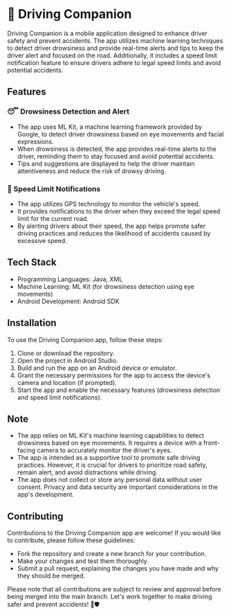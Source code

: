 # 🚗 Driving Companion

Driving Companion is a mobile application designed to enhance driver safety and prevent accidents. The app utilizes machine learning techniques to detect driver drowsiness and provide real-time alerts and tips to keep the driver alert and focused on the road. Additionally, it includes a speed limit notification feature to ensure drivers adhere to legal speed limits and avoid potential accidents.

## Features

### 😴 Drowsiness Detection and Alert
- The app uses ML Kit, a machine learning framework provided by Google, to detect driver drowsiness based on eye movements and facial expressions.
- When drowsiness is detected, the app provides real-time alerts to the driver, reminding them to stay focused and avoid potential accidents.
- Tips and suggestions are displayed to help the driver maintain attentiveness and reduce the risk of drowsy driving.

### 🚦 Speed Limit Notifications
- The app utilizes GPS technology to monitor the vehicle's speed.
- It provides notifications to the driver when they exceed the legal speed limit for the current road.
- By alerting drivers about their speed, the app helps promote safer driving practices and reduces the likelihood of accidents caused by excessive speed.

## Tech Stack

- Programming Languages: Java, XML
- Machine Learning: ML Kit (for drowsiness detection using eye movements)
- Android Development: Android SDK

## Installation

To use the Driving Companion app, follow these steps:

1. Clone or download the repository.
2. Open the project in Android Studio.
3. Build and run the app on an Android device or emulator.
4. Grant the necessary permissions for the app to access the device's camera and location (if prompted).
5. Start the app and enable the necessary features (drowsiness detection and speed limit notifications).

## Note

- The app relies on ML Kit's machine learning capabilities to detect drowsiness based on eye movements. It requires a device with a front-facing camera to accurately monitor the driver's eyes.
- The app is intended as a supportive tool to promote safe driving practices. However, it is crucial for drivers to prioritize road safety, remain alert, and avoid distractions while driving.
- The app does not collect or store any personal data without user consent. Privacy and data security are important considerations in the app's development.

## Contributing

Contributions to the Driving Companion app are welcome! If you would like to contribute, please follow these guidelines:

- Fork the repository and create a new branch for your contribution.
- Make your changes and test them thoroughly.
- Submit a pull request, explaining the changes you have made and why they should be merged.

Please note that all contributions are subject to review and approval before being merged into the main branch. Let's work together to make driving safer and prevent accidents! 🚀🛡️
